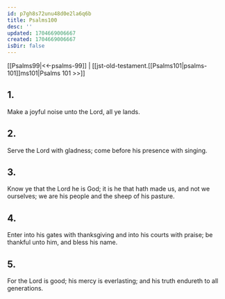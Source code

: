 ```yaml
---
id: p7gh8s72unu48d0e2la6q6b
title: Psalms100
desc: ''
updated: 1704669006667
created: 1704669006667
isDir: false
---
```

[[Psalms99|<<-psalms-99]] | [[jst-old-testament.[[Psalms101|psalms-101]]ms101|Psalms 101 >>]]
## 1.
Make a joyful noise unto the Lord, all ye lands.
## 2.
Serve the Lord with gladness; come before his presence with singing.
## 3.
Know ye that the Lord he is God; it is he that hath made us, and not we ourselves; we are his people and the sheep of his pasture.
## 4.
Enter into his gates with thanksgiving and into his courts with praise; be thankful unto him, and bless his name.
## 5.
For the Lord is good; his mercy is everlasting; and his truth endureth to all generations.

